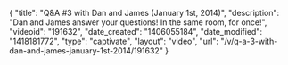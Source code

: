 {
    "title": "Q&A #3 with Dan and James (January 1st, 2014)",
    "description": "Dan and James answer your questions! In the same room, for once!",
    "videoid": "191632",
    "date_created": "1406055184",
    "date_modified": "1418181772",
    "type": "captivate",
    "layout": "video",
    "url": "\/v\/q-a-3-with-dan-and-james-january-1st-2014\/191632"
}